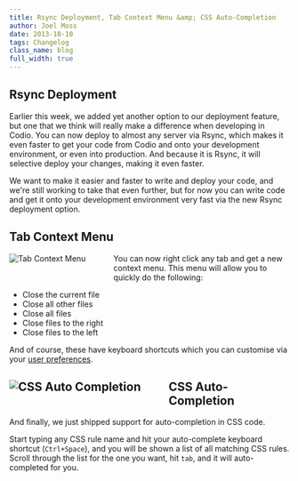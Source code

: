 ```yaml
---
title: Rsync Deployment, Tab Context Menu &amp; CSS Auto-Completion
author: Joel Moss
date: 2013-10-10
tags: Changelog
class_name: blog
full_width: true
---
```


## Rsync Deployment

Earlier this week, we added yet another option to our deployment feature, but one that we think will really make a difference when developing in Codio. You can now deploy to almost any server via Rsync, which makes it even faster to get your code from Codio and onto your development environment, or even into production. And because it is Rsync, it will selective deploy your changes, making it even faster.

We want to make it easier and faster to write and deploy your code, and we're still working to take that even further, but for now you can write code and get it onto your development environment very fast via the new Rsync deployment option.

## Tab Context Menu

![Tab Context Menu](blog/tab-context-menu.png) You can now right click any tab and get a new context menu. This menu will allow you to quickly do the following:

- Close the current file
- Close all other files
- Close all files
- Close files to the right
- Close files to the left

And of course, these have keyboard shortcuts which you can customise via your [user preferences](https://codio.com/s/docs/settings-prefs/codio-prefs/).

## ![CSS Auto Completion](blog/css-auto-complete.png) CSS Auto-Completion

And finally, we just shipped support for auto-completion in CSS code.

Start typing any CSS rule name and hit your auto-complete keyboard shortcut (`Ctrl+Space`), and you will be shown a list of all matching CSS rules. Scroll through the list for the one you want, hit `tab`, and it will auto-completed for you.


<style>
  img[alt="Tab Context Menu"],
  img[alt="CSS Auto Completion"] {
    float:left;
    margin-right:50px;
    margin-bottom:20px;
  }
</style>
